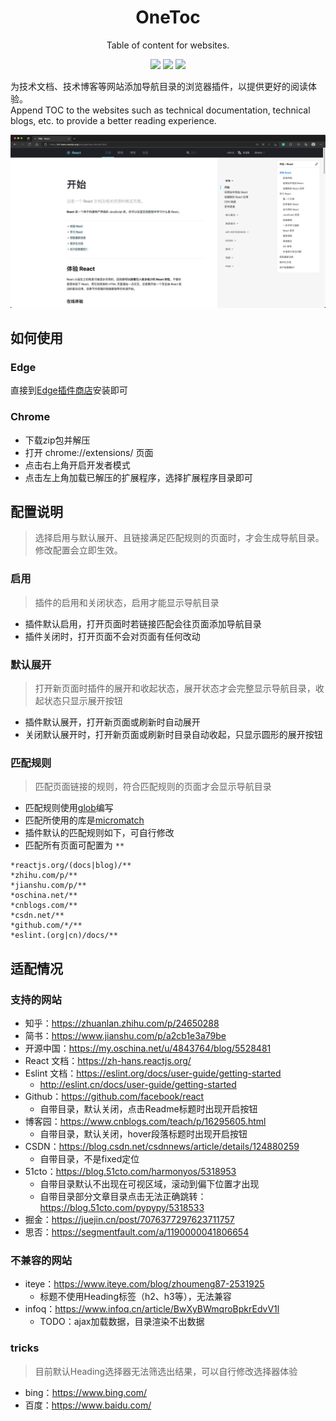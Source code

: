 <div align="center">
<h1>OneToc</h1>
<p>Table of content for websites.</p>

![](https://badges.aleen42.com/src/react.svg)
![](https://badges.aleen42.com/src/typescript.svg)
![](https://badges.aleen42.com/src/vitejs.svg)
</div>

为技术文档、技术博客等网站添加导航目录的浏览器插件，以提供更好的阅读体验。
<br>
Append TOC to the websites such as technical documentation, technical blogs, etc. to provide a better reading experience.

![](screenshots/1.png)

## 如何使用
### Edge
直接到[Edge插件商店](https://microsoftedge.microsoft.com/addons/detail/onetoc/jkgapfniamkoblbmbhdjlnfklihlpjmc)安装即可 

### Chrome
- 下载zip包并解压
- 打开 chrome://extensions/ 页面 
- 点击右上角开启开发者模式 
- 点击左上角加载已解压的扩展程序，选择扩展程序目录即可

## 配置说明
> 选择启用与默认展开、且链接满足匹配规则的页面时，才会生成导航目录。修改配置会立即生效。

### 启用
> 插件的启用和关闭状态，启用才能显示导航目录
- 插件默认启用，打开页面时若链接匹配会往页面添加导航目录
- 插件关闭时，打开页面不会对页面有任何改动

### 默认展开
> 打开新页面时插件的展开和收起状态，展开状态才会完整显示导航目录，收起状态只显示展开按钮
- 插件默认展开，打开新页面或刷新时自动展开
- 关闭默认展开时，打开新页面或刷新时目录自动收起，只显示圆形的展开按钮

### 匹配规则
> 匹配页面链接的规则，符合匹配规则的页面才会显示导航目录
- 匹配规则使用[glob](https://en.wikipedia.org/wiki/Glob_(programming))编写
- 匹配所使用的库是[micromatch](https://github.com/micromatch/micromatch)
- 插件默认的匹配规则如下，可自行修改
- 匹配所有页面可配置为 `**`
```text
*reactjs.org/(docs|blog)/**
*zhihu.com/p/**
*jianshu.com/p/**
*oschina.net/**
*cnblogs.com/**
*csdn.net/**
*github.com/*/**
*eslint.(org|cn)/docs/**
```

## 适配情况
### 支持的网站
- 知乎：https://zhuanlan.zhihu.com/p/24650288
- 简书：https://www.jianshu.com/p/a2cb1e3a79be
- 开源中国：https://my.oschina.net/u/4843764/blog/5528481
- React 文档：https://zh-hans.reactjs.org/
- Eslint 文档：https://eslint.org/docs/user-guide/getting-started
  - http://eslint.cn/docs/user-guide/getting-started
- Github：https://github.com/facebook/react
  - 自带目录，默认关闭，点击Readme标题时出现开启按钮
- 博客园：https://www.cnblogs.com/teach/p/16295605.html
  - 自带目录，默认关闭，hover段落标题时出现开启按钮
- CSDN：https://blog.csdn.net/csdnnews/article/details/124880259
  - 自带目录，不是fixed定位
- 51cto：https://blog.51cto.com/harmonyos/5318953
  - 自带目录默认不出现在可视区域，滚动到偏下位置才出现
  - 自带目录部分文章目录点击无法正确跳转：https://blog.51cto.com/pypypy/5318533
- 掘金：https://juejin.cn/post/7076377297623711757
- 思否：https://segmentfault.com/a/1190000041806654

### 不兼容的网站
- iteye：https://www.iteye.com/blog/zhoumeng87-2531925
  - 标题不使用Heading标签（h2、h3等），无法兼容
- infoq：https://www.infoq.cn/article/BwXyBWmqroBpkrEdvV1l
  - TODO：ajax加载数据，目录渲染不出数据

### tricks
> 目前默认Heading选择器无法筛选出结果，可以自行修改选择器体验
- bing：https://www.bing.com/
- 百度：https://www.baidu.com/
